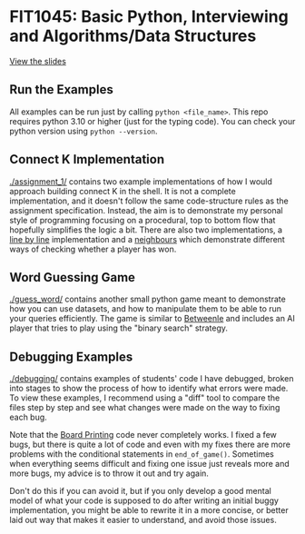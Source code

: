# FIT1045: Basic Python, Interviewing and Algorithms/Data Structures

[View the slides](https://www.canva.com/design/DAFg1vJXg7s/6-0FxSWMXRa86JW2km5cuA/view?utm_content=DAFg1vJXg7s&utm_campaign=designshare&utm_medium=link&utm_source=publishsharelink)

## Run the Examples

All examples can be run just by calling `python <file_name>`. This repo requires python 3.10 or higher (just for the typing code). You can check your python version using `python --version`.

## Connect K Implementation

[./assignment_1/](./assignment_1/) contains two example implementations of how I would approach building connect K in the shell. It is not a complete implementation, and it doesn't follow the same code-structure rules as the assignment specification. Instead, the aim is to demonstrate my personal style of programming focusing on a procedural, top to bottom flow that hopefully simplifies the logic a bit. There are also two implementations, a [line by line](./assignment_1/line_by_line.py) implementation and a [neighbours](./assignment_1/neighbours.py) which demonstrate different ways of checking whether a player has won.

## Word Guessing Game

[./guess_word/](./guess_word/) contains another small python game meant to demonstrate how you can use datasets, and how to manipulate them to be able to run your queries efficiently. The game is similar to [Betweenle](https://betweenle.com/) and includes an AI player that tries to play using the "binary search" strategy.

## Debugging Examples

[./debugging/](./debugging/) contains examples of students' code I have debugged, broken into stages to show the process of how to identify what errors were made. To view these examples, I recommend using a "diff" tool to compare the files step by step and see what changes were made on the way to fixing each bug.

Note that the [Board Printing](./debugging/board_printing/) code never completely works. I fixed a few bugs, but there is quite a lot of code and even with my fixes there are more problems with the conditional statements in `end_of_game()`. Sometimes when everything seems difficult and fixing one issue just reveals more and more bugs, my advice is to throw it out and try again.

Don't do this if you can avoid it, but if you only develop a good mental model of what your code is supposed to do after writing an initial buggy implementation, you might be able to rewrite it in a more concise, or better laid out way that makes it easier to understand, and avoid those issues.